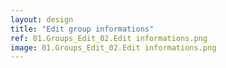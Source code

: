 ```yaml
---
layout: design
title: "Edit group informations"
ref: 01.Groups_Edit_02.Edit informations.png
image: 01.Groups_Edit_02.Edit informations.png
---
```

